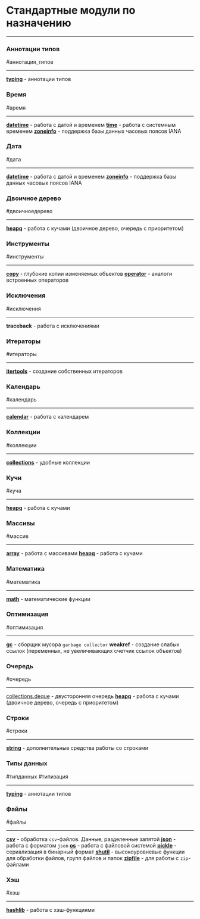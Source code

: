 # Стандартные модули по назначению
***

### Аннотации типов
#аннотация_типов 
***
**[typing](модули/typing/_typing%20-%20модуль.md)** - аннотации типов

### Время 
#время
***
**[datetime](модули/datetime/_datetime%20-%20модуль.md)** - работа с датой и временем
**[time](модули/time/_time%20-%20модуль.md)** - работа с системным временем
**[zoneinfo](модули/zoneinfo/_zoneinfo%20-%20модуль.md)** - поддержка базы данных часовых поясов IANA


### Дата
#дата
***
**[datetime](модули/datetime/_datetime%20-%20модуль.md)** - работа с датой и временем
**[zoneinfo](модули/zoneinfo/_zoneinfo%20-%20модуль.md)** - поддержка базы данных часовых поясов IANA


### Двоичное дерево
#двоичноедерево 
***
**[heapq](модули/heapq/_heapq%20-%20модуль.md)** - работа с кучами (двоичное дерево, очередь с приоритетом)


### Инструменты
#инструменты
***
**[copy](модули/copy/_copy%20-%20модуль.md)** - глубокие копии изменяемых объектов
**[operator](модули/operator/_operator%20-%20модуль.md)** - аналоги встроенных операторов


### Исключения
#исключения
***
**traceback** - работа с исключениями


### Итераторы
#итераторы
***
**[itertools](модули/itertools/_itertools%20-%20модуль.md)** - создание собственных итераторов


### Календарь
#календарь
***
**[calendar](модули/calendar/_calendar%20-%20модуль.md)** - работа с календарем


### Коллекции
#коллекции 
***
**[collections](модули/collections/_collections%20-%20модуль.md)** - удобные коллекции


### Кучи
#куча 
***
**[heapq](модули/heapq/_heapq%20-%20модуль.md)** - работа с кучами


### Массивы
#массив 
***
**[array](модули/array/_array%20-%20модуль.md)** - работа с массивами
**[heapq](модули/heapq/_heapq%20-%20модуль.md)** - работа с кучами


### Математика
#математика 
***
**[math](модули/math/_math%20-%20модуль.md)** - математические функции


### Оптимизация
#оптимизация 
***
**[gc](модули/gc/_gc%20-%20модуль.md)** - сборщик мусора `garbage collector`
**weakref** - создание слабых ссылок (переменных, не увеличивающих счетчик ссылок объектов)

### Очередь
#очередь 
***
[collections.deque](модули/collections/_deque%20-%20класс.md) - двусторонняя очередь
**[heapq](модули/heapq/_heapq%20-%20модуль.md)** - работа с кучами (двоичное дерево, очередь с приоритетом)

### Строки
#строки
***
**[string](модули/string/_string%20-%20модуль.md)** - дополнительные средства работы со строками


### Типы данных
#типданных #типизация 
***
**[typing](модули/typing/_typing%20-%20модуль.md)** - аннотации типов


### Файлы
#файлы
***
**[csv](модули/csv/_csv%20-%20модуль.md)** - обработка `csv`-файлов. Данные, разделенные запятой
**[json](модули/json/_json%20-%20модуль.md)** - работа с форматом `json`
**[os](модули/os/_os%20-%20модуль.md)** - работа с файловой системой
**[pickle](модули/pickle/_pickle%20-%20модуль.md)** - сериализация в бинарный формат
**[shutil](модули/shutil/_shutil%20-%20модуль.md)** - высокоуровневые функции для обработки файлов, групп файлов и папок
**[zipfile](модули/zipfile/_zipfile%20-%20модуль.md)** - для работы с `zip`-файлами

### Хэш
#хэш 
***
**[hashlib](модули/hashlib/_hashlib%20-%20модуль.md)** - работа с хэш-функциями